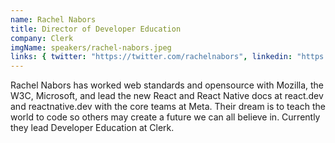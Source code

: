 ```yaml
---
name: Rachel Nabors
title: Director of Developer Education
company: Clerk
imgName: speakers/rachel-nabors.jpeg
links: { twitter: "https://twitter.com/rachelnabors", linkedin: "https://t.co/DF1afC8uiR" }
---
```


Rachel Nabors has worked web standards and opensource with Mozilla, the W3C, Microsoft, and lead the new React and React Native docs at react.dev and reactnative.dev with the core teams at Meta. Their dream is to teach the world to code so others may create a future we can all believe in. Currently they lead Developer Education at Clerk.